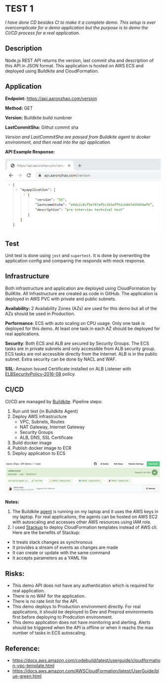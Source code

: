 # TEST 1

*I have done CD besides CI to make it a complete demo. This setup is over overcomplicate for a demo application but the purpose is to demo the CI/CD process for a real application.*

## Description

Node.js REST API returns the version, last commit sha and description of this API in JSON format. This application is hosted on AWS ECS and deployed using Buildkite and CloudFormation. 

## Application

**Endpoint:** https://api.aaronzhao.com/version

**Method:** GET

**Version:** Buildkite build numbner

**LastCommitSha:** Githut commit sha

*Version and LastCommitSha are passed from Buildkite agent to dcoker environment, and then read into the api application.*

**API Example Response:**

![API Example Response](/images/APIExampleResponse.png)

## Test

Unit test is done using `jest` and `supertest`. It is done by overwriting the application config and comparing the responds with mock response. 

## Infrastructure

Both infrastructure and application are deployed using CloudFormation by BuilKite. All Infrastructure are created as code in GitHub. The application is deployed in AWS PVC with private and public subnets. 

**Availability:** 2 Availability Zones (AZs) are used for this demo but all of the AZs should be used in Production.

**Performance**: ECS with auto scaling on CPU usage. Only one task is deployed for this demo. At least one task in each AZ should be deployed for real applications.

**Security**: Both ECS and ALB are secured by Security Groups. The ECS tasks are in private subnets and only accessible from ALB security group. ECS tasks are not accessible directly from the Internet. ALB is in the public subnet. Extra security can be done by NACL and WAF.

**SSL**: Amazon Issued Certificate installed on ALB Listener with [ELBSecurityPolicy-2016-08](https://docs.aws.amazon.com/elasticloadbalancing/latest/application/create-https-listener.html) policy. 


## CI/CD

CI/CD are managed by [Buildkite](https://buildkite.com/). Pipeline steps:

1. Run unit test (in Buildkite Agent)
1. Deploy AWS infrastructure
    - VPC, Subnets, Routes
    - NAT Gateway, Internet Gateway
    - Security Groups
    - ALB, DNS, SSL Certificate
1. Build docker image
1. Publish docker image to ECR
1. Deploy application to ECS

![Buildkite Pipeline](/images/pipeline.png)


**Notes:**
1. The Buildkite [agent](https://buildkite.com/docs/agent/v3/osx) is running on my laptop and it uses the AWS keys in my laptop. For real applicaitons, the agents can be hosted on AWS EC2 with autoscaling and accesses other AWS resources using IAM role.  
1. I used [Stackup](https://github.com/realestate-com-au/stackup) to deploy CloudFormation templates instead of AWS cli.
Here are the benefits of Stackup:
- It treats stack changes as synchronous
- It provides a stream of events as changes are made
- It can create or update with the same command
- It accepts parameters as a YAML file

## Risks:
- This demo API does not have any authentication which is required for real application.
- There is no WAF for the application. 
- There is no rate limit for the API.
- This demo deploys to Production environment directly. For real applicaitons, it should be deployed to Dev and Preprod environments first before deploying to Prodcution environment.
- This demo application does not have monitoring and alerting. Alerts should be triggered when the API is offline or when it reachs the max number of tasks in ECS autoscaling. 

## Reference:
- https://docs.aws.amazon.com/codebuild/latest/userguide/cloudformation-vpc-template.html
- https://docs.aws.amazon.com/AWSCloudFormation/latest/UserGuide/blue-green.html
